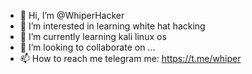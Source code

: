 - 👋 Hi, I’m @WhiperHacker
- 👀 I’m interested in learning white hat hacking
- 🌱 I’m currently learning kali linux os
- 💞️ I’m looking to collaborate on ...
- 📫 How to reach me telegram me: https://t.me/whiper

<!---
WhiperHacker/WhiperHacker is a ✨ special ✨ repository because its `README.md` (this file) appears on your GitHub profile.
You can click the Preview link to take a look at your changes.
--->
